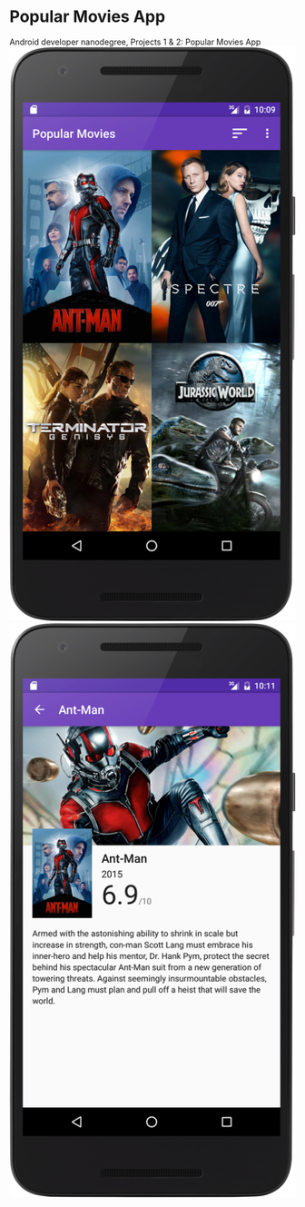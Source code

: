 # Popular Movies App
Android developer nanodegree, Projects 1 &amp; 2: Popular Movies App
![alt tag](https://raw.githubusercontent.com/cloosli/udacity-popular-movies/master/art/home.png)
![alt tag](https://raw.githubusercontent.com/cloosli/udacity-popular-movies/master/art/detail.png)

